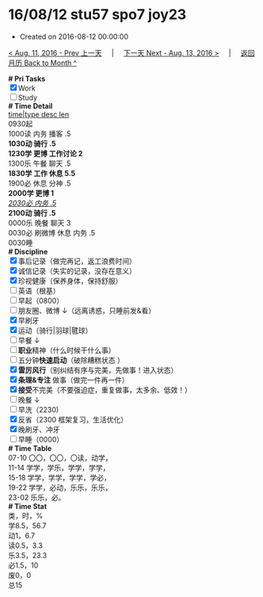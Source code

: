 # 16/08/12 stu57 spo7 joy23

- Created on 2016-08-12 00:00:00

[< Aug. 11, 2016 - Prev 上一天](_archived/lifelogs/2016/08/d11.md) &nbsp; &nbsp; | &nbsp; &nbsp; [下一天 Next - Aug. 13, 2016 >](_archived/lifelogs/2016/08/d13.md) &nbsp; &nbsp; |  &nbsp; &nbsp; [返回月历 Back to Month ^](_archived/lifelogs/2016/08/index.md)
<br/><div><b># Pri Tasks</b></div><div><input checked="true" type="checkbox"/>Work</div><div><input type="checkbox"/>Study</div><div><b># Time Detail</b></div><div><u>time|type desc len</u></div><div>0930起</div><div>1000读 内务 播客 .5</div><div><b>1030动 骑行 .5</b></div><div><b>1230学 更博 工作讨论 2</b></div><div>1300乐 午餐 聊天 .5</div><div><b>1830学 工作 休息 5.5</b></div><div>1900必 休息 分神 .5</div><div><b>2000学 更博 1</b></div><div><u><i>2030必 内务 .5</i></u></div><div><b>2100动 骑行 .5</b></div><div>0000乐 晚餐 聊天 3</div><div>0030必 刷微博 休息 内务 .5</div><div>0030睡</div><div><b># Discipline</b></div><div><input checked="true" type="checkbox"/>事后记录（做完再记，返工浪费时间）</div><div><input checked="true" type="checkbox"/>诚信记录（失实的记录，没存在意义）</div><div><input checked="true" type="checkbox"/>珍视健康（保养身体，保持舒服）</div><div><input type="checkbox"/>英语（根基）</div><div><input type="checkbox"/>早起（0800）</div><div><input type="checkbox"/>朋友圈、微博 ↓（远离诱惑，只睡前发&amp;看）</div><div><input checked="true" type="checkbox"/>早刷牙</div><div><input checked="true" type="checkbox"/>运动（骑行|羽球|毽球）</div><div><input type="checkbox"/>早餐 ↓</div><div><input type="checkbox"/><b>职业</b>精神（什么时候干什么事）</div><div><input type="checkbox"/>五分钟<b>快速启动</b>（破除糟糕状态 ）</div><div><input checked="true" type="checkbox"/><b>雷厉风行</b>（别纠结有序与完美，先做事！进入状态）</div><div><input checked="true" type="checkbox"/><b>条理&amp;专注</b> 做事（做完一件再一件）</div><div><input checked="true" type="checkbox"/><b>接受</b>不完美（不要强迫症，重复做事，太多余、低效！）</div><div><input type="checkbox"/>晚餐 ↓</div><div><input type="checkbox"/>早洗（2230)</div><div><input checked="true" type="checkbox"/>反省（2300 框架复习，生活优化）</div><div><input checked="true" type="checkbox"/>晚刷牙、冲牙</div><div><input type="checkbox"/>早睡（0000）</div><div><b># Time Table</b></div><div>07-10 〇〇，〇〇，〇读，动学，</div><div>11-14 学学，学乐，学学，学学，</div><div>15-18 学学，学学，学学，学必，</div><div>19-22 学学，必动，乐乐，乐乐，</div><div>23-02 乐乐，必。</div><div><b># Time Stat</b></div><div>类，时，%</div><div>学8.5，56.7</div><div>动1，6.7</div><div>读0.5，3.3</div><div>乐3.5，23.3</div><div>必1.5，10</div><div>废0，0</div><div>总15</div>

